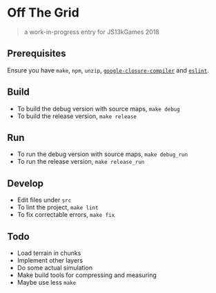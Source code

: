# Off The Grid

> a work-in-progress entry for JS13kGames 2018

## Prerequisites

Ensure you have `make`, `npm`, `unzip`, [`google-closure-compiler`](https://www.npmjs.com/package/google-closure-compiler) and [`eslint`](https://eslint.org).

## Build

* To build the debug version with source maps, `make debug`
* To build the release version, `make release`

## Run

* To run the debug version with source maps, `make debug_run`
* To run the release version, `make release_run`

## Develop

* Edit files under `src`
* To lint the project, `make lint`
* To fix correctable errors, `make fix`

## Todo

- Load terrain in chunks
- Implement other layers
- Do some actual simulation
- Make build tools for compressing and measuring
- Maybe use less `make`
